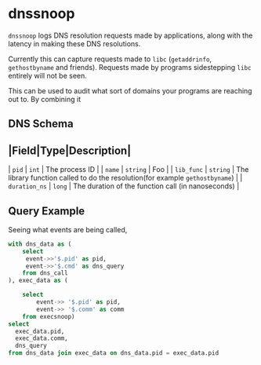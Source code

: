 # dnssnoop

`dnssnoop` logs DNS resolution requests made by applications, along with the latency in making these DNS resolutions.

Currently this can capture requests made to `libc` (`getaddrinfo`, `gethostbyname` and friends). Requests made by programs sidestepping `libc` entirely will not be seen.

This can be used to audit what sort of domains your programs are reaching out to. By combining it 

## DNS Schema

|Field|Type|Description|
------------------------
| `pid`         | `int`    | The process ID |
| `name`        | `string` |          Foo      |
| `lib_func`    | `string` | The library function called to do the resolution(for example `gethostbyname`) |
| `duration_ns` | `long`   | The duration of the function call (in nanoseconds) |



## Query Example

Seeing what events are being called, 
``` sql
with dns_data as (
    select 
     event->>'$.pid' as pid,
     event->>'$.cmd' as dns_query
    from dns_call 
), exec_data as (

    select 
        event->> '$.pid' as pid,
        event->> '$.comm' as comm
    from execsnoop)
select 
  exec_data.pid,
  exec_data.comm,
  dns_query
from dns_data join exec_data on dns_data.pid = exec_data.pid
```

